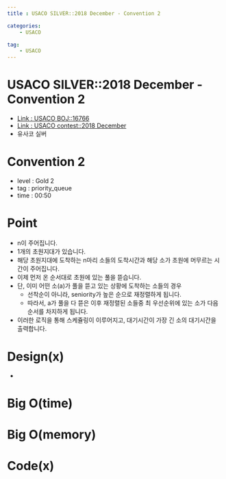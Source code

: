 ```yaml
---
title : USACO SILVER::2018 December - Convention 2

categories:
    - USACO

tag:
    - USACO
---
```

# USACO SILVER::2018 December - Convention 2
- [Link : USACO BOJ::16766](https://www.acmicpc.net/problem/16767)
- [Link : USACO contest::2018 December](http://www.usaco.org/index.php?page=dec18results)
- 유사코 실버

# Convention 2

- level : Gold 2
- tag : priority_queue
- time : 00:50

# Point
- n이 주어집니다.
- 1개의 초원지대가 있습니다.
- 해당 초원지대에 도착하는 n마리 소들의 도착시간과 해당 소가 초원에 머무르는 시간이 주어집니다.
- 이제 먼저 온 순서대로 초원에 있는 풀을 뜯습니다.
- 단, 이미 어떤 소(a)가 풀을 뜯고 있는 상황에 도착하는 소들의 경우
  - 선착순이 아니라, seniority가 높은 순으로 재정렬하게 됩니다.
  - 따라서, a가 풀을 다 뜯은 이후 재정렬된 소들중 최 우선순위에 있는 소가 다음 순서를 차지하게 됩니다.
- 이러한 로직을 통해 스케쥴링이 이루어지고, 대기시간이 가장 긴 소의 대기시간을 출력합니다.

# Design(x)
- 

# Big O(time)

# Big O(memory)

# Code(x)

